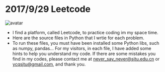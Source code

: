 # 2017/9/29 Leetcode

![avatar](../Img/leetcode.png)
- I find a platform, called Leetcode, to practice coding im my space time.
- Here are the source files in Python that I wrtie for each problem.
- To run these files, you must have been installed some Python libs, such as
numpy, pandas... For my visitors, in each file, I have added some hints to help you understand my code. If there are some mistakes you find in my codes, please contact me at never_say_never@sjtu.edu.cn or ycqsjtu@gmail.com, and thank you.
